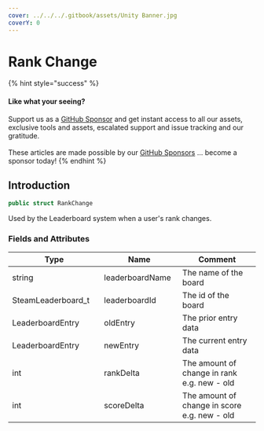 ```yaml
---
cover: ../../../.gitbook/assets/Unity Banner.jpg
coverY: 0
---
```


# Rank Change

{% hint style="success" %}
#### Like what your seeing?

Support us as a [GitHub Sponsor](../../../become-a-sponsor/) and get instant access to all our assets, exclusive tools and assets, escalated support and issue tracking and our gratitude.\
\
These articles are made possible by our [GitHub Sponsors](../../../become-a-sponsor/) ... become a sponsor today!
{% endhint %}

## Introduction

```csharp
public struct RankChange
```

Used by the Leaderboard system when a user's rank changes.

### Fields and Attributes

<table><thead><tr><th width="220.30993726870204">Type</th><th width="169.82668241105068">Name</th><th width="375.82373346952215">Comment</th></tr></thead><tbody><tr><td>string</td><td>leaderboardName</td><td>The name of the board</td></tr><tr><td>SteamLeaderboard_t</td><td>leaderboardId</td><td>The id of the board</td></tr><tr><td>LeaderboardEntry</td><td>oldEntry</td><td>The prior entry data</td></tr><tr><td>LeaderboardEntry</td><td>newEntry</td><td>The current entry data</td></tr><tr><td>int</td><td>rankDelta</td><td>The amount of change in rank e.g. new - old</td></tr><tr><td>int</td><td>scoreDelta</td><td>The amount of change in score e.g. new - old</td></tr></tbody></table>


